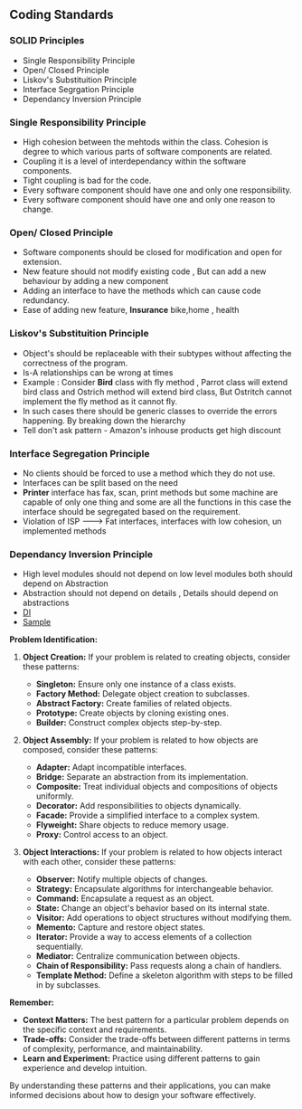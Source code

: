 ## Coding Standards

### SOLID Principles
- Single Responsibility Principle
- Open/ Closed Principle
- Liskov's Substituition Principle
- Interface Segrgation Principle
- Dependancy Inversion Principle

### Single Responsibility Principle
- High cohesion between the mehtods within the class. Cohesion is degree to which various parts of software components are related.
- Coupling it is a level of interdependancy within the software components.
- Tight coupling is bad for the code.
- Every software component should have one and only one responsibility.
- Every software component should have one and only one reason to change.


### Open/ Closed Principle
- Software components should be closed for modification and open for extension.
- New feature should not modify existing code , But can add a new behaviour by adding a new component
- Adding an interface to have the methods which can cause code redundancy.
- Ease of adding new feature, **Insurance** bike,home , health


### Liskov's Substituition Principle
- Object's should be replaceable with their subtypes without affecting the correctness of the program.
- Is-A relationships can be wrong at times
- Example : Consider **Bird** class with fly method , Parrot class will extend bird class and Ostrich method will extend bird class, But Ostritch cannot implement the fly method as it cannot fly.
- In such cases there should be generic classes to override the errors happening. By breaking down the hierarchy
- Tell don't ask pattern - Amazon's inhouse products get high discount

### Interface Segregation Principle
- No clients should be forced to use a method which they do not use.
- Interfaces can be split based on the need
- **Printer** interface has fax, scan, print methods but some machine are capable of only one thing and some are all the functions in this case the interface should be segregated based on the requirement.
- Violation of ISP ---> Fat interfaces, interfaces with low cohesion, un implemented methods

### Dependancy Inversion Principle 
- High level modules should not depend on low level modules both should depend on Abstraction
- Abstraction should not depend on details , Details should depend on abstractions
- [DI ](images/DI_code.jpeg)
- [Sample](images/DI_example.jpeg)


**Problem Identification:**

1. **Object Creation:** If your problem is related to creating objects, consider these patterns:
    - **Singleton:** Ensure only one instance of a class exists.
    - **Factory Method:** Delegate object creation to subclasses.
    - **Abstract Factory:** Create families of related objects.
    - **Prototype:** Create objects by cloning existing ones.
    - **Builder:** Construct complex objects step-by-step.

2. **Object Assembly:** If your problem is related to how objects are composed, consider these patterns:
    - **Adapter:** Adapt incompatible interfaces.
    - **Bridge:** Separate an abstraction from its implementation.
    - **Composite:** Treat individual objects and compositions of objects uniformly.
    - **Decorator:** Add responsibilities to objects dynamically.
    - **Facade:** Provide a simplified interface to a complex system.
    - **Flyweight:** Share objects to reduce memory usage.
    - **Proxy:** Control access to an object.

3. **Object Interactions:** If your problem is related to how objects interact with each other, consider these patterns:
    - **Observer:** Notify multiple objects of changes.
    - **Strategy:** Encapsulate algorithms for interchangeable behavior.
    - **Command:** Encapsulate a request as an object.
    - **State:** Change an object's behavior based on its internal state.
    - **Visitor:** Add operations to object structures without modifying them.
    - **Memento:** Capture and restore object states.
    - **Iterator:** Provide a way to access elements of a collection sequentially.
    - **Mediator:** Centralize communication between objects.
    - **Chain of Responsibility:** Pass requests along a chain of handlers.
    - **Template Method:** Define a skeleton algorithm with steps to be filled in by subclasses.

**Remember:**

* **Context Matters:** The best pattern for a particular problem depends on the specific context and requirements.
* **Trade-offs:** Consider the trade-offs between different patterns in terms of complexity, performance, and maintainability.
* **Learn and Experiment:** Practice using different patterns to gain experience and develop intuition.

By understanding these patterns and their applications, you can make informed decisions about how to design your software effectively.
